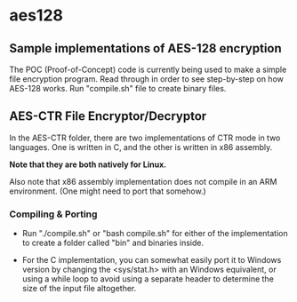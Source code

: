 # aes128
## Sample implementations of AES-128 encryption

The POC (Proof-of-Concept) code is currently being used to make a simple file encryption program. Read through in order to see step-by-step on how AES-128 works. Run "compile.sh" file to create binary files.


## AES-CTR File Encryptor/Decryptor

In the AES-CTR folder, there are two implementations of CTR mode in two languages. One is written in C, and the other is written in x86 assembly.

**Note that they are both natively for Linux.**

Also note that x86 assembly implementation does not compile in an ARM environment. (One might need to port that somehow.)


### Compiling & Porting


- Run "./compile.sh" or "bash compile.sh" for either of the implementation to create a folder called "bin" and binaries inside.

- For the C implementation, you can somewhat easily port it to Windows version by changing the <sys/stat.h> with an Windows equivalent, or using a while loop to avoid using a separate header to determine the size of the input file altogether.
